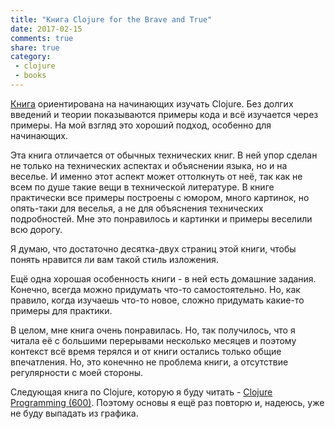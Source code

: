 ```yaml
---
title: "Книга Clojure for the Brave and True"
date: 2017-02-15
comments: true
share: true
category:
 - clojure
 - books
---
```


[Книга](http://www.braveclojure.com/) ориентирована на начинающих изучать Clojure.
Без долгих введений и теории показываются примеры кода и всё изучается через примеры.
На мой взгляд это хороший подход, особенно для начинающих.

Эта книга отличается от обычных технических книг.
В ней упор сделан не только на технических аспектах и объяснении языка, но и на веселье.
И именно этот аспект может оттолкнуть от неё, так как не всем по душе такие вещи в технической литературе.
В книге практически все примеры построены с юмором, много картинок, но опять-таки для веселья,
а не для объяснения технических подробностей.
Мне это понравилось и картинки и примеры веселили всю дорогу.

Я думаю, что достаточно десятка-двух страниц этой книги, чтобы понять нравится ли вам такой стиль изложения.

Ещё одна хорошая особенность книги - в ней есть домашние задания.
Конечно, всегда можно придумать что-то самостоятельно.
Но, как правило, когда изучаешь что-то новое, сложно придумать какие-то примеры для практики.


В целом, мне книга очень понравилась.
Но, так получилось, что я читала её с большими перерывами несколько месяцев и поэтому контекст всё время терялся и от книги остались только общие впечатления.
Но, это конечнно не проблема книги, а отсутствие регулярности с моей стороны.

Следующая книга по Clojure, которую я буду читать - [Clojure Programming (600)](http://shop.oreilly.com/product/0636920013754.do).
Поэтому основы я ещё раз повторю и, надеюсь, уже не буду выпадать из графика.


